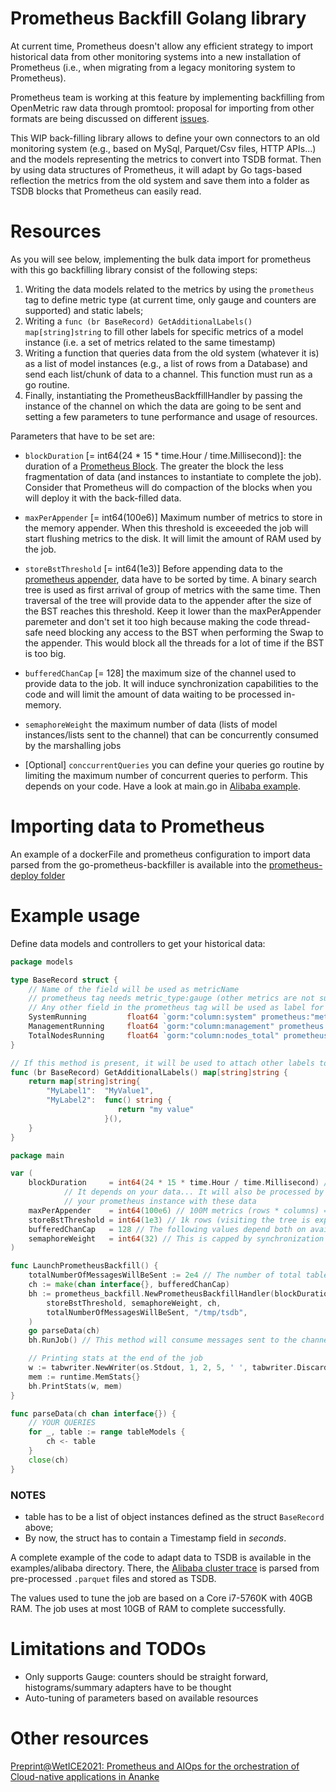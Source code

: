 # Prometheus Backfill Golang library

At current time, Prometheus doesn't allow any efficient strategy to import historical data from other monitoring systems
into a new installation of Prometheus (i.e., when migrating from a legacy monitoring system to Prometheus).

Prometheus team is working at this feature by implementing backfilling from OpenMetric raw data through promtool: proposal for importing from other formats are being discussed on different [issues](https://github.com/prometheus/prometheus/issues/7119).

This WIP back-filling library allows to define your own connectors to an old monitoring system (e.g., based on MySql, Parquet/Csv files, HTTP APIs...) and the models representing the metrics to convert into TSDB format. Then by using data structures of Prometheus, it will adapt by Go tags-based reflection the metrics from the old system and save them into a folder as TSDB blocks that Prometheus can easily read.

# Resources

As you will see below, implementing the bulk data import for prometheus with this go backfilling library consist of the following steps:
1. Writing the data models related to the metrics by using the `prometheus` tag to define metric type (at current time, only gauge and counters are supported) and static labels;
2. Writing a `func (br BaseRecord) GetAdditionalLabels() map[string]string` to fill other labels for specific metrics of a model instance (i.e. a set of metrics related to the same timestamp)
3. Writing a function that queries data from the old system (whatever it is) as a list of model instances (e.g., a list of rows from a Database) and send each list/chunk of data to a channel. This function must run as a go routine.
4. Finally, instantiating the PrometheusBackffillHandler by passing the instance of the channel on which the data are going to be sent and setting a few parameters to tune performance and usage of resources.

Parameters that have to be set are:

- `blockDuration` \[= int64(24 * 15 * time.Hour / time.Millisecond)\]: the duration of a [Prometheus Block](https://prometheus.io/docs/prometheus/latest/storage/#on-disk-layout). The greater the block the less fragmentation of data (and instances to instantiate to complete the job). Consider that Prometheus will do compaction of the blocks when you will deploy it with the back-filled data.

- `maxPerAppender` \[= int64(100e6)\] Maximum number of metrics to store in the memory appender. When this threshold is exceeeded the job will start flushing metrics to the disk. It will limit the amount of RAM used by the job.
- `storeBstThreshold` \[= int64(1e3)\] Before appending data to the [prometheus appender](https://github.com/prometheus/prometheus/blob/b3feb2c2aed8cd27f69613985ad7ddcab2cb1e6c/storage/interface.go#L159), data have to be sorted by time. A binary search tree is used as first arrival of group of metrics with the same time. Then traversal of the tree will provide data to the appender after the size of the BST reaches this threshold. Keep it lower than the maxPerAppender paremeter and don't set it too high because making the code thread-safe need blocking any access to the BST when performing the Swap to the appender. This would block all the threads for a lot of time if the BST is too big.
- `bufferedChanCap` \[= 128\] the maximum size of the channel used to provide data to the job. It will induce synchronization capabilities to the code and will limit the amount of data waiting to be processed in-memory.
- `semaphoreWeight` the maximum number of data (lists of model instances/lists sent to the channel) that can be concurrently consumed by the marshalling jobs
- \[Optional] `conccurrentQueries` you can define your queries go routine by limiting the maximum number of concurrent queries to perform. This depends on your code. Have a look at main.go in [Alibaba example](examples/alibaba/).

# Importing data to Prometheus

An example of a dockerFile and prometheus configuration to import data parsed from the go-prometheus-backfiller is 
available into the [prometheus-deploy folder](prometheus-deploy)

# Example usage

Define data models and controllers to get your historical data:

```go
package models

type BaseRecord struct {
    // Name of the field will be used as metricName
    // prometheus tag needs metric_type:gauge (other metrics are not supported yet)
    // Any other field in the prometheus tag will be used as label for the metric.
	SystemRunning         float64 `gorm:"column:system" prometheus:"metric_type:gauge,description:The system is up and running,humanName: "System is running"`
	ManagementRunning     float64 `gorm:"column:management" prometheus:"metric_type:gauge"`
	TotalNodesRunning     float64 `gorm:"column:nodes_total" prometheus:"metric_type:gauge"`
}

// If this method is present, it will be used to attach other labels to each metric
func (br BaseRecord) GetAdditionalLabels() map[string]string {
	return map[string]string{
		"MyLabel1":  "MyValue1",
		"MyLabel2":  func() string {
                        return "my value"
                     }(),
	}
}

```

```go
package main

var (
	blockDuration     = int64(24 * 15 * time.Hour / time.Millisecond) // Duration of the prometheus block. 
	        // It depends on your data... It will also be processed by Prometheus compaction when you will start
            // your prometheus instance with these data
	maxPerAppender    = int64(100e6) // 100M metrics (rows * columns) => this will limit the amount of used ram
	storeBstThreshold = int64(1e3) // 1k rows (visiting the tree is expensive, so keep it small)
	bufferedChanCap   = 128 // The following values depend both on available CPUs and Memory
	semaphoreWeight   = int64(32) // This is capped by synchronization structures (marshalling, write locks and writes on appender and disk)
)

func LaunchPrometheusBackfill() {
    totalNumberOfMessagesWillBeSent := 2e4 // The number of total tables to send
	ch := make(chan interface{}, bufferedChanCap)
	bh := prometheus_backfill.NewPrometheusBackfillHandler(blockDuration, maxPerAppender, 
        storeBstThreshold, semaphoreWeight, ch,
	    totalNumberOfMessagesWillBeSent, "/tmp/tsdb",
    )
	go parseData(ch)
	bh.RunJob() // This method will consume messages sent to the channel and convert them into tsdb

	// Printing stats at the end of the job
	w := tabwriter.NewWriter(os.Stdout, 1, 2, 5, ' ', tabwriter.DiscardEmptyColumns)
	mem := runtime.MemStats{}
	bh.PrintStats(w, mem)
}

func parseData(ch chan interface{}) {
	// YOUR QUERIES
	for _, table := range tableModels {
		ch <- table
	}
	close(ch)
}
```

### NOTES

- table has to be a list of object instances defined as the struct `BaseRecord` above;
- By now, the struct has to contain a Timestamp field in *seconds*.

A complete example of the code to adapt data to TSDB is available in the examples/alibaba directory. 
There, the [Alibaba cluster trace](https://github.com/alibaba/clusterdata) is parsed from pre-processed
 `.parquet` files and stored as TSDB. 
 
The values used to tune the job are based on a Core i7-5760K with 40GB RAM. The job uses at most 10GB of RAM to complete
successfully.
 
# Limitations and TODOs

- Only supports Gauge: counters should be straight forward, histograms/summary adapters have to be thought
- Auto-tuning of parameters based on available resources

# Other resources

[Preprint@WetICE2021: Prometheus and AIOps for the orchestration of Cloud-native applications in Ananke](https://nc.alessandrodistefano.eu/s/jkHEdFD9z237PMb)
